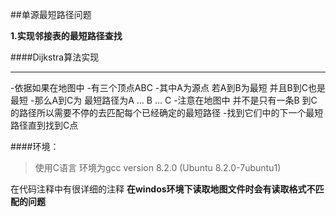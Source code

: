 

##单源最短路径问题


**1.实现邻接表的最短路径查找**

####Dijkstra算法实现

---

-依据如果在地图中
-有三个顶点ABC
-其中A为源点 若A到B为最短 并且B到C也是最短
-那么A到C为 最短路径为A ... B ... C
-注意在地图中 并不是只有一条B 到C的路径所以需要不停的去匹配每个已经确定的最短路径
-找到它们中的下一个最短路径直到找到C点

####环境：

>使用C语言 环境为gcc version 8.2.0 (Ubuntu 8.2.0-7ubuntu1) 

在代码注释中有很详细的注释
**在windos环境下读取地图文件时会有读取格式不匹配的问题**
